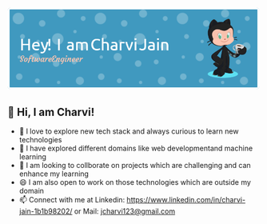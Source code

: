 <img src="https://raw.githubusercontent.com/charvi-jain/charvi-jain/master/Github Header.png">

## 👋 Hi, I am Charvi! 

- 🔭 I love to explore new tech stack and always curious to learn new technologies
- 🌱 I have explored different domains like web developmentand machine learning
- 👯 I am looking to collborate on projects which are challenging and can enhance my learning
- 😄 I am also open to work on those technologies which are outside my domain
- 📫 Connect with me at Linkedin: https://www.linkedin.com/in/charvi-jain-1b1b98202/ or Mail: jcharvi123@gmail.com
